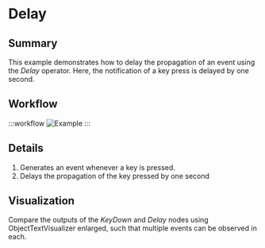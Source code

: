 # Delay

## Summary
This example demonstrates how to delay the propagation of an event using the *Delay* operator. Here, the notification of a key press is delayed by one second.


## Workflow

:::workflow
![Example](~/workflows/ReactiveExamples/Delay/Delay.bonsai)
:::


## Details
1. Generates an event whenever a key is pressed.
2. Delays the propagation of the key pressed by one second


## Visualization
Compare the outputs of the *KeyDown* and *Delay* nodes using ObjectTextVisualizer enlarged, such that multiple events can be observed in each. 
